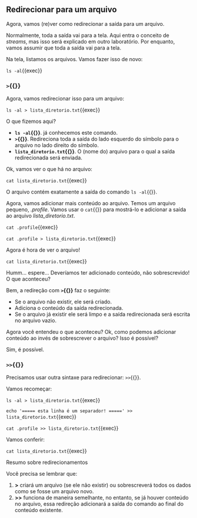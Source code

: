 ## Redirecionar **para** um arquivo

Agora, vamos (re)ver como redirecionar a saída para um arquivo.

Normalmente, toda a saída vai para a tela. Aqui entra o conceito de _streams_, mas isso será explicado em outro laboratório. Por enquanto, vamos assumir que toda a saída vai para a tela.

Na tela, listamos os arquivos. Vamos fazer isso de novo:

`ls -al`{{exec}}

### `>`{{}}

Agora, vamos redirecionar isso para um arquivo:

`ls -al > lista_diretorio.txt`{{exec}}

O que fizemos aqui?

- **`ls -al`{{}}**. já conhecemos este comando.
- **`>`{{}}**. Redireciona toda a saída do lado esquerdo do símbolo para o arquivo no lado direito do símbolo.
- **`lista_diretorio.txt`{{}}**. O (nome do) arquivo para o qual a saída redirecionada será enviada.

Ok, vamos ver o que há no arquivo:

`cat lista_diretorio.txt`{{exec}}

O arquivo contém exatamente a saída do comando `ls -al`{{}}.

Agora, vamos adicionar mais conteúdo ao arquivo. Temos um arquivo pequeno, _.profile_. Vamos usar o `cat`{{}} para mostrá-lo e adicionar a saída ao arquivo _lista_diretorio.txt_.

`cat .profile`{{exec}}

`cat .profile > lista_diretorio.txt`{{exec}}

Agora é hora de ver o arquivo!

`cat lista_diretorio.txt`{{exec}}

Humm... espere... Deveríamos ter adicionado conteúdo, não sobrescrevido! O que aconteceu?

Bem, a redireção com **`>`{{}}** faz o seguinte:

- Se o arquivo não existir, ele será criado.
- Adiciona o conteúdo da saída redirecionada.
- Se o arquivo já existir ele será limpo e a saída redirecionada será escrita no arquivo vazio.

Agora você entendeu o que aconteceu? Ok, como podemos adicionar conteúdo ao invés de sobrescrever o arquivo? Isso é possível?

Sim, é possível.

### `>>`{{}}

Precisamos usar outra sintaxe para redirecionar: `>>`{{}}.

Vamos recomeçar:

`ls -al > lista_diretorio.txt`{{exec}}

`echo '===== esta linha é um separador! =====' >> lista_diretorio.txt`{{exec}}

`cat .profile >> lista_diretorio.txt`{{exec}}

Vamos conferir:

`cat lista_diretorio.txt`{{exec}}

Resumo sobre redirecionamentos

Você precisa se lembrar que:
1. **>** criará um arquivo (se ele não existir) ou sobrescreverá todos os dados como se fosse um arquivo novo. 
2. **>>** funciona de maneira semelhante, no entanto, se já houver conteúdo no arquivo, essa redireção adicionará a saída do comando ao final do conteúdo existente.